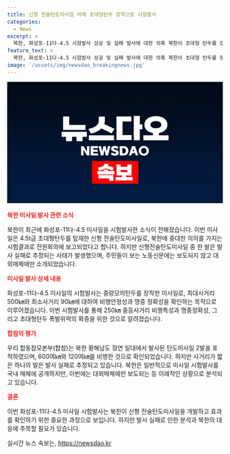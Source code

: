 ```yaml
---
title: 신형 전술탄도미사일 어제 초대형탄두 장착으로 시험발사
categories:
  - News
excerpt: >
  북한, 화성포-11다-4.5 시험발사 성공 및 실패 발사에 대한 의혹 북한이 초대형 탄두를 장착한 전술탄도미사일을 시험발사 성공을 밝히며 관련 내용을 공개했지만, 사거리가 짧은 한 발은 실패로 추정되고 북한 주민들이 보는 노동신문에는 보도되지 않았다. 이에 대해 북한의 의도와 군의 분석에 관한 의혹이 제기되고 있다.
feature_text: >
  북한, 화성포-11다-4.5 시험발사 성공 및 실패 발사에 대한 의혹 북한이 초대형 탄두를 장착한 전술탄도미사일을 시험발사 성공을 밝히며 관련 내용을 공개했지만, 사거리가 짧은 한 발은 실패로 추정되고 북한 주민들이 보는 노동신문에는 보도되지 않았다. 이에 대해 북한의 의도와 군의 분석에 관한 의혹이 제기되고 있다.
image: '/assets/img/newsdao_breakingnews.jpg'
---
```


<p><img src="/assets/img/newsdao_breakingnews.jpg" alt="bookingtag 속보" /></p>

<p><b><span style="color: #ee2323;">북한 미사일 발사 관련 소식</span></b></p>

<p data-ke-size="size16">북한이 최근에 화성포-11다-4.5 미사일을 시험발사한 소식이 전해졌습니다. 이번 미사일은 4.5t급 초대형탄두를 탑재한 신형 전술탄도미사일로, 북한에 중대한 의의를 가지는 시험결과로 전원회의에 보고되었다고 합니다. 하지만 신형전술탄도미사일 중 한 발은 발사 실패로 추정되는 사태가 발생했으며, 주민들이 보는 노동신문에는 보도되지 않고 대외매체에만 소개되었습니다.</p>

<p><b><span style="color: #ee2323;">미사일 발사 상세 내용</span></b></p>

<p data-ke-size="size16">화성포-11다-4.5 미사일의 시험발사는 중량모의탄두를 장착한 미사일로, 최대사거리 500㎞와 최소사거리 90㎞에 대하여 비행안정성과 명중 정확성을 확인하는 목적으로 이루어졌습니다. 이번 시험발사를 통해 250㎞ 중등사거리 비행특성과 명중정확성, 그리고 초대형탄두 폭발위력의 확증을 위한 것으로 알려졌습니다.</p>

<p><b><span style="color: #ee2323;">합참의 평가</span></b></p>

<p data-ke-size="size16">우리 합동참모본부(합참)는 북한 황해남도 장연 일대에서 발사된 탄도미사일 2발을 포착하였으며, 600여㎞와 120여㎞를 비행한 것으로 확인되었습니다. 하지만 사거리가 짧은 하나의 발은 발사 실패로 추정되고 있습니다. 북한은 일반적으로 미사일 시험발사를 국내 매체에 공개하지만, 이번에는 대외매체에만 보도되는 등 이례적인 상황으로 분석되고 있습니다.</p>

<p><b><span style="color: #ee2323;">결론</span></b></p>

<p data-ke-size="size16">이번 화성포-11다-4.5 미사일 시험발사는 북한이 신형 전술탄도미사일을 개발하고 효과를 확인하기 위한 중요한 과정으로 보입니다. 하지만 발사 실패로 인한 분석과 북한의 대응에 주목할 필요가 있습니다.</p>
실시간 뉴스 속보는, <a href="https://newsdao.kr" rel="dofollow">https://newsdao.kr</a>


